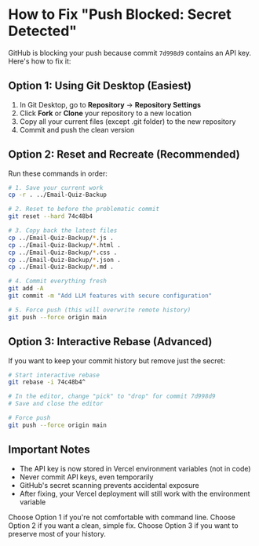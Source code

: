 # How to Fix "Push Blocked: Secret Detected"

GitHub is blocking your push because commit `7d998d9` contains an API key. Here's how to fix it:

## Option 1: Using Git Desktop (Easiest)

1. In Git Desktop, go to **Repository** → **Repository Settings**
2. Click **Fork** or **Clone** your repository to a new location
3. Copy all your current files (except .git folder) to the new repository
4. Commit and push the clean version

## Option 2: Reset and Recreate (Recommended)

Run these commands in order:

```bash
# 1. Save your current work
cp -r . ../Email-Quiz-Backup

# 2. Reset to before the problematic commit
git reset --hard 74c48b4

# 3. Copy back the latest files
cp ../Email-Quiz-Backup/*.js .
cp ../Email-Quiz-Backup/*.html .
cp ../Email-Quiz-Backup/*.css .
cp ../Email-Quiz-Backup/*.json .
cp ../Email-Quiz-Backup/*.md .

# 4. Commit everything fresh
git add -A
git commit -m "Add LLM features with secure configuration"

# 5. Force push (this will overwrite remote history)
git push --force origin main
```

## Option 3: Interactive Rebase (Advanced)

If you want to keep your commit history but remove just the secret:

```bash
# Start interactive rebase
git rebase -i 74c48b4^

# In the editor, change "pick" to "drop" for commit 7d998d9
# Save and close the editor

# Force push
git push --force origin main
```

## Important Notes

- The API key is now stored in Vercel environment variables (not in code)
- Never commit API keys, even temporarily
- GitHub's secret scanning prevents accidental exposure
- After fixing, your Vercel deployment will still work with the environment variable

Choose Option 1 if you're not comfortable with command line.
Choose Option 2 if you want a clean, simple fix.
Choose Option 3 if you want to preserve most of your history.